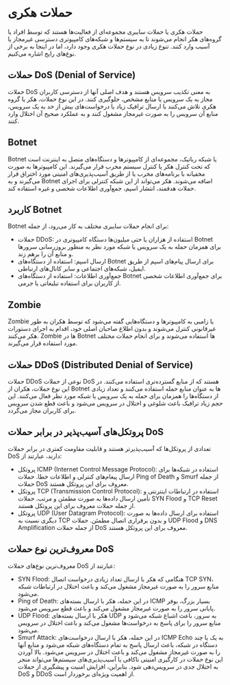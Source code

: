 # حملات هکری

حملات هکری یا حملات سایبری مجموعه‌ای از فعالیت‌ها هستند که توسط افراد یا گروه‌های هکر انجام می‌شوند تا به سیستم‌ها و شبکه‌های کامپیوتری دسترسی غیرمجاز یا آسیب وارد کنند. تنوع زیادی در نوع حملات هکری وجود دارد، اما در اینجا به برخی از نوع‌های رایج اشاره می‌کنیم.

## حملات DoS (Denial of Service)

حملات DoS به معنی تکذیب سرویس هستند و هدف اصلی آنها از دسترسی کاربران مجاز به یک سرویس یا منابع مشخص، جلوگیری کنند. در این نوع حملات، هکر یا گروه هکری تلاش می‌کنند با ارسال ترافیک زیاد یا درخواست‌های بیش از حد به یک سرویس، منابع آن سرویس را به صورت غیرمجاز مشغول کنند و به عملکرد صحیح آن اختلال وارد کنند.

## Botnet

Botnet یا شبکه رباتیک، مجموعه‌ای از کامپیوترها و دستگاه‌های متصل به اینترنت است که تحت کنترل هکر یا کنترل سیستم مخرب قرار می‌گیرند. این کامپیوترها به صورت مخفیانه با برنامه‌های مخرب یا از طریق آسیب‌پذیری‌های امنیتی مورد اختراق قرار می‌گیرند و به Botnet اضافه می‌شوند. هکر می‌تواند از این شبکه کنترلی برای اجرای حملات هدفمند، انتشار اسپم، جمع‌آوری اطلاعات شخصی و غیره استفاده کند.

## کاربرد Botnet

Botnet برای انجام حملات سایبری مختلف به کار می‌رود، از جمله:

- حملات DDoS: استفاده از هزاران یا حتی میلیون‌ها دستگاه کامپیوتری در Botnet برای همزمان حمله به یک سرویس یا شبکه مورد نظر به منظور بروزرسانی سرورها و منابع آن را برهم زند.
- ارسال اسپم: استفاده از دستگاه‌های Botnet برای ارسال پیام‌های اسپم از طریق ایمیل، شبکه‌های اجتماعی و سایر کانال‌های ارتباطی.
- جمع‌آوری اطلاعات: استفاده از دستگاه‌های Botnet برای جمع‌آوری اطلاعات شخصی از کاربران برای استفاده تبلیغاتی یا جرمی.

## Zombie

Zombie یا زامبی به کامپیوترها و دستگاه‌هایی گفته می‌شود که توسط هکران به طور غیرقانونی کنترل می‌شوند و بدون اطلاع صاحبان اصلی خود، اقدام به اجرای دستورات هکر می‌کنند. Zombie ها در Botnet ها استفاده می‌شوند و برای انجام حملات مختلف مورد استفاده قرار می‌گیرند.

## حملات DDoS (Distributed Denial of Service)

حملات DDoS نوعی از حملات DoS هستند که از منابع گسترده‌تری استفاده می‌کنند. در این نوع حملات، هکران از Botnet ها به عنوان منابع حمله استفاده می‌کنند و تعداد زیادی از دستگاه‌ها را همزمان برای حمله به یک سرویس یا شبکه مورد نظر فعال می‌کنند. این حجم زیاد ترافیک باعث شلوغی و اختلال در سرویس می‌شود و باعث قطع شدن سرویس برای کاربران مجاز می‌گردد.

## پروتکل‌های آسیب‌پذیر در برابر حملات DoS

تعدادی از پروتکل‌ها که آسیب‌پذیرتر هستند و قابلیت مقاومت کمتری در برابر حملات DoS دارند، عبارتند از:

- پروتکل ICMP (Internet Control Message Protocol): استفاده در شبکه‌ها برای ارسال پیغام‌های کنترلی و اطلاعات خطا. حملات Ping of Death و Smurf از جمله حملات DoS معروف برای این پروتکل هستند.
- پروتکل TCP (Transmission Control Protocol): استفاده در ارتباطات اینترنتی و تأمین ارسال داده‌ها به صورت مطمئن و مرتب. حملات SYN Flood و TCP Reset از جمله حملات معروف برای این پروتکل هستند.
- پروتکل UDP (User Datagram Protocol): استفاده برای ارسال داده‌ها به صورت دیگری نسبت به TCP و بدون برقراری اتصال مطمئن. حملات UDP Flood و DNS Amplification از جمله حملات DoS معروف برای این پروتکل هستند.

## معروف‌ترین نوع حملات DoS

معروف‌ترین نوع‌های حملات DoS عبارتند از:

- SYN Flood: هنگامی که هکر با ارسال تعداد زیادی درخواست اتصال TCP SYN، منابع سرور را به صورت غیرمجاز مشغول می‌کند و باعث اختلال در ارتباطات شبکه می‌شود.
- Ping of Death: در این حمله، هکر با ارسال بسته‌های ICMP بسیار بزرگ، بوفر پایانی سرور را به صورت غیرمجاز مشغول می‌کند و باعث قطع سرویس می‌شود.
- UDP Flood: هکر با ارسال بسته‌های UDP به سرور، باعث اشباع شبکه می‌شود و منابع سرور را برای پاسخ به درخواست‌ها مشغول می‌کند و باعث اختلال در سرویس می‌شود.
- Smurf Attack: در این حمله، هکر با ارسال درخواست‌های ICMP Echo به یک یا چند دستگاه در شبکه، باعث ارسال پاسخ به تمام دستگاه‌های شبکه می‌شود و منابع آنها را به صورت غیرمجاز مشغول می‌کند و باعث اختلال در سرویس می‌شود. بالا آوردن این نوع حملات در کارگیری امنیتی ناکافی یا آسیب‌پذیری‌های سیستم‌ها می‌تواند منجر به اختلال جدی در سرویس‌دهی شود. بنابراین، افزایش امنیت و پیشگیری از حملات DoS و DDoS از اهمیت ویژه‌ای برخوردار است.